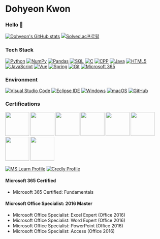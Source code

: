 # Dohyeon Kwon
### Hello 👋   

[![Dohyeon's GitHub stats](https://github-readme-stats.vercel.app/api?username=playdev7&theme=moltack&show_icons=true)](https://github.com/anuraghazra/github-readme-stats)
[![Solved.ac프로필](http://mazassumnida.wtf/api/v2/generate_badge?boj=playdev7)](https://solved.ac/playdev7)

### Tech Stack
[![Python](https://img.shields.io/badge/Python-3776AB.svg?&style=for-the-badge&logo=Python&logoColor=white)](https://www.python.org/)
[![NumPy](https://img.shields.io/badge/NumPy-013243.svg?&style=for-the-badge&logo=NumPy&logoColor=white)](https://numpy.org/)
[![Pandas](https://img.shields.io/badge/Pandas-150458.svg?&style=for-the-badge&logo=Pandas&logoColor=white)](https://pandas.pydata.org/)
[![SQL](https://img.shields.io/badge/SQL-003545.svg?&style=for-the-badge&logo=MariaDB&logoColor=white)](https://learn.microsoft.com/en-us/sql/?view=sql-server-ver16)
[![C](https://img.shields.io/badge/C-A8B9CC.svg?&style=for-the-badge&logo=C&logoColor=white)](https://learn.microsoft.com/en-us/cpp/c-language/?view=msvc-170)
[![CPP](https://img.shields.io/badge/CPP-00599C.svg?&style=for-the-badge&logo=cplusplus&logoColor=white)](https://learn.microsoft.com/en-us/cpp/?view=msvc-170)
[![Java](https://img.shields.io/badge/Java-007396.svg?&style=for-the-badge&logo=Oracle&logoColor=white)](https://docs.oracle.com/en/java/)
[![HTML5](https://img.shields.io/badge/HTML5-E34F26.svg?&style=for-the-badge&logo=HTML5&logoColor=white)](https://developer.mozilla.org/en/docs/Web/HTML)
[![JavaScript](https://img.shields.io/badge/JavaScript-F7DF1E.svg?&style=for-the-badge&logo=JavaScript&logoColor=white)](https://developer.mozilla.org/en/docs/Web/JavaScript)
[![Vue](https://img.shields.io/badge/vue.js-4FC08D.svg?&style=for-the-badge&logo=vuedotjs&logoColor=white)](https://vuejs.org/)
[![Spring](https://img.shields.io/badge/Spring-6DB33F.svg?&style=for-the-badge&logo=Spring&logoColor=white)](https://spring.io/)
[![Git](https://img.shields.io/badge/Git-F05032.svg?&style=for-the-badge&logo=Git&logoColor=white)](https://git-scm.com/)
[![Microsoft 365](https://img.shields.io/badge/Microsoft%20365-0B53CE.svg?&style=for-the-badge&logo=Microsoft&logoColor=white)](https://www.microsoft.com/microsoft-365)

### Environment
[![Visual Studio Code](https://img.shields.io/badge/Visual%20Studio%20Code-007ACC.svg?&style=for-the-badge&logo=Visual%20Studio%20Code&logoColor=white)](https://code.visualstudio.com/)
[![Eclipse IDE](https://img.shields.io/badge/Eclipse%20IDE-2C2255.svg?&style=for-the-badge&logo=Eclipse%20IDE&logoColor=white)](https://www.eclipse.org/)
[![Windows](https://img.shields.io/badge/Windows-0078D6.svg?&style=for-the-badge&logo=Windows&logoColor=white)](https://learn.microsoft.com/en-us/windows/)
[![macOS](https://img.shields.io/badge/macOS-000000.svg?&style=for-the-badge&logo=macOS&logoColor=white)](https://support.apple.com/guide/mac-help/welcome/mac)
[![GitHub](https://img.shields.io/badge/GitHub-181717.svg?&style=for-the-badge&logo=GitHub&logoColor=white)](https://github.com/playdev7)

### Certifications
<div style="block">
<img src="https://learn.microsoft.com/ko-kr/media/learn/certification/badges/microsoft-certified-expert-badge.svg" width="75px" />
<img src="https://learn.microsoft.com/media/learn/certification/badges/microsoft-certified-associate-badge.svg?branch=main" width="75px" />
<img src="https://learn.microsoft.com/media/learn/certification/badges/microsoft-certified-fundamentals-badge.svg?branch=main" width="75px" />
<img src="https://images.credly.com/size/680x680/images/265436ac-abfb-4199-b536-0fafe5f91e78/MOS_Master.png" width="75px" />
<img src="https://images.credly.com/size/680x680/images/cd9454ae-8105-4bf0-a53c-902740176b32/MOS_Excel_Expert6.png" width="75px" />
<img src="https://images.credly.com/size/680x680/images/238bc0c8-e93e-4f61-aba2-255ca4e0f220/MOS_Word_Expert1.png" width="75px" />
<img src="https://images.credly.com/size/680x680/images/96c033ea-d798-45d7-9c2c-80834335706d/MOS_PowerPoint.png" width="75px" />
<img src="https://images.credly.com/size/680x680/images/cbcee0cb-3281-4c8d-b402-7dc8bcf81426/MOS_Access.png" width="75px" />
</div>

[![MS Learn Profile](https://img.shields.io/badge/go%20to%20MS%20Profile-5E5E5E.svg?&style=for-the-badge&logo=microsoft&logoColor=white)](https://learn.microsoft.com/ko-kr/users/dkwon/certifications)
[![Credly Profile](https://img.shields.io/badge/go%20to%20Credly%20Profile-FF6B00.svg?&style=for-the-badge&logo=credly&logoColor=white)](https://www.credly.com/users/dohyeon)

#### Microsoft 365 Certified
  - Microsoft 365 Certified: Fundamentals
#### Microsoft Office Specialist: 2016 Master
  - Microsoft Office Specialist: Excel Expert (Office 2016)
  - Microsoft Office Specialist: Word Expert (Office 2016)
  - Microsoft Office Specialist: PowerPoint (Office 2016)
  - Microsoft Office Specialist: Access (Office 2016)



<!-- Profile Link
- MS Learn Profile
  https://learn.microsoft.com/ko-kr/users/dkwon/certifications
- Credly Profile
  https://www.credly.com/users/dohyeon
-->

<!-- Tech Stack Badge
** simpleicons.org 의 svg를 참조하여 shileds.io 통한 Badge 제작
- Template
    https://img.shields.io/badge/%7Bbadge_name%7D-%7Bcolor_hex%7D?style=for-the-badge&logo={logo}&logoColor={logo_color_like_white}
-->

<!-- svg List
- Microsoft Fundamentals Certified (1-Star) - Microsoft
  https://learn.microsoft.com/media/learn/certification/badges/microsoft-certified-fundamentals-badge.svg?branch=main
- Microsoft Associate Certified (2-Star) - Microsoft
  https://learn.microsoft.com/media/learn/certification/badges/microsoft-certified-associate-badge.svg?branch=main
- Microsoft Expert Certified (3-Star) - Microsoft
  https://learn.microsoft.com/ko-kr/media/learn/certification/badges/microsoft-certified-expert-badge.svg
-->
